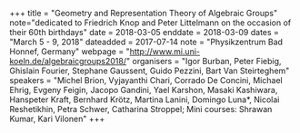 +++
title = "Geometry and Representation Theory of Algebraic Groups"
note="dedicated to Friedrich Knop and Peter Littelmann on the occasion of their 60th birthdays"
date = 2018-03-05
enddate = 2018-03-09
dates = "March 5 - 9, 2018"
dateadded = 2017-07-14
note = "Physikzentrum Bad Honnef, Germany"
webpage = "http://www.mi.uni-koeln.de/algebraicgroups2018/"
organisers = "Igor Burban, Peter Fiebig, Ghislain Fourier, Stephane Gaussent, Guido Pezzini, Bart Van Steirteghem"
speakers = "Michel Brion, Vyjayanthi Chari, Corrado De Concini, Michael Ehrig, Evgeny Feigin, Jacopo Gandini, Yael Karshon, Masaki Kashiwara, Hanspeter Kraft, Bernhard Krötz, Martina Lanini, Domingo Luna*, Nicolai Reshetikhin, Petra Schwer, Catharina Stroppel; Mini courses: Shrawan Kumar, Kari Vilonen"
+++
